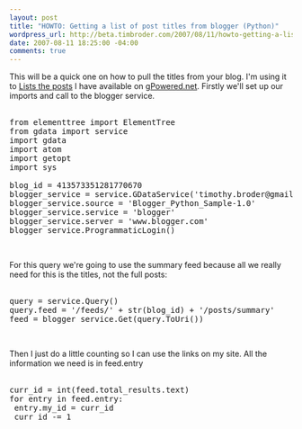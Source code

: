 ```yaml
--- 
layout: post
title: "HOWTO: Getting a list of post titles from blogger (Python)"
wordpress_url: http://beta.timbroder.com/2007/08/11/howto-getting-a-list-of-post-titles-from-blogger-python/
date: 2007-08-11 18:25:00 -04:00
comments: true
---
```

This will be a quick one on how to pull the titles from your blog.  I'm using it to <a href="http://gpowered.net/g/postlist">Lists the posts</a> I have available on <a href="http://gpowered.net/g/">gPowered.net</a>.  Firstly we'll set up our imports and call to the blogger service.<br /><br />

<pre name="code" class="python">
from elementtree import ElementTree 
from gdata import service
import gdata
import atom
import getopt
import sys

blog_id = 413573351281770670
blogger_service = service.GDataService('timothy.broder@gmail.com', '*****')
blogger_service.source = 'Blogger_Python_Sample-1.0'
blogger_service.service = 'blogger'
blogger_service.server = 'www.blogger.com'
blogger_service.ProgrammaticLogin()
</pre><br />

For this query we're going to use the summary feed because all we really need for this is the titles, not the full posts:<br /><br />
<pre name="code" class="python">
query = service.Query()
query.feed = '/feeds/' + str(blog_id) + '/posts/summary'
feed = blogger_service.Get(query.ToUri())
</pre><br />

Then I just do a little counting so I can use the links on my site.  All the information we need is in feed.entry<br /><br />
<pre name="code" class="python">
curr_id = int(feed.total_results.text)
for entry in feed.entry:
 entry.my_id = curr_id
 curr_id -= 1
</pre>
